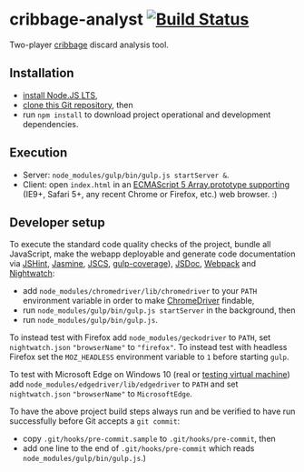 # cribbage-analyst [![Build Status](https://travis-ci.org/markafitzgerald1/cribbage-analyst.svg?branch=master)](https://travis-ci.org/markafitzgerald1/cribbage-analyst)
Two-player [cribbage](https://en.wikipedia.org/wiki/Cribbage) discard analysis tool.

## Installation
* [install Node.JS LTS](https://nodejs.org/en/download/),
* [clone this Git repository](https://help.github.com/articles/cloning-a-repository/), then
* run `npm install` to download project operational and development dependencies.

## Execution
* Server: `node_modules/gulp/bin/gulp.js startServer &`.
* Client: open `index.html` in an [ECMAScript 5 Array.prototype supporting](http://kangax.github.io/compat-table/es5/) (IE9+, Safari 5+, any recent Chrome or Firefox, etc.) web browser. :)

## Developer setup
To execute the standard code quality checks of the project, bundle all JavaScript, make the webapp deployable and generate code documentation via [JSHint](http://jshint.com/), [Jasmine](http://jasmine.github.io/2.4/introduction.html), [JSCS](http://jscs.info/), [gulp-coverage](https://github.com/dylanb/gulp-coverage)), [JSDoc](http://usejsdoc.org/index.html), [Webpack](https://webpack.github.io/) and [Nightwatch](http://nightwatchjs.org/):
* add `node_modules/chromedriver/lib/chromedriver` to your `PATH` environment variable in order to make [ChromeDriver](http://chromedriver.chromium.org/) findable,
* run `node_modules/gulp/bin/gulp.js startServer` in the background, then
* run `node_modules/gulp/bin/gulp.js`.

To instead test with Firefox add `node_modules/geckodriver` to `PATH`, set `nightwatch.json` `"browserName"` to `"firefox"`. To instead test with headless Firefox set the `MOZ_HEADLESS` environment variable to `1` before starting `gulp`.

To test with Microsoft Edge on Windows 10 (real or [testing virtual machine](https://developer.microsoft.com/en-us/microsoft-edge/tools/vms/)) add `node_modules/edgedriver/lib/edgedriver` to `PATH` and set `nightwatch.json` `"browserName"` to `MicrosoftEdge`.

To have the above project build steps always run and be verified to have run successfully before Git accepts a `git commit`:
* copy `.git/hooks/pre-commit.sample` to `.git/hooks/pre-commit`, then
* add one line to the end of `.git/hooks/pre-commit` which reads `node_modules/gulp/bin/gulp.js`.)